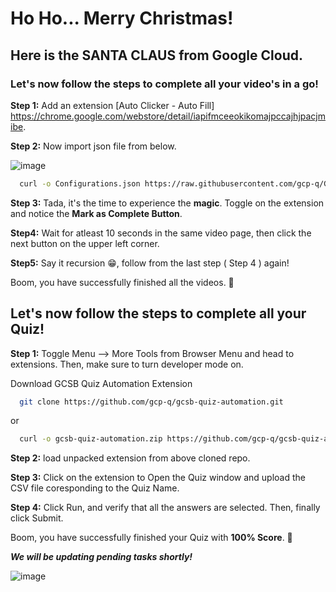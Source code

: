 # **Ho Ho... Merry Christmas!**

## Here is the **SANTA CLAUS** from **Google Cloud**.

### **Let's now follow the steps to complete all your video's in a go!**

**Step 1:** Add an extension [Auto Clicker - Auto Fill] https://chrome.google.com/webstore/detail/iapifmceeokikomajpccajhjpacjmibe.

**Step 2:** Now import json file from below.

![image](https://user-images.githubusercontent.com/92918900/208315422-73228449-5605-4996-88e8-795d895efc09.png)


```bash
  curl -o Configurations.json https://raw.githubusercontent.com/gcp-q/GCCP/main/Configurations.json
```

**Step 3:** Tada, it's the time to experience the **magic**. Toggle on the extension and notice the **Mark as Complete Button**.

**Step4:** Wait for atleast 10 seconds in the same video page, then click the next button on the upper left corner.

**Step5:** Say it recursion 😁, follow from the last step ( Step 4 ) again!

Boom, you have successfully finished all the videos. 🎉

## **Let's now follow the steps to complete all your Quiz!**

**Step 1:** Toggle Menu --> More Tools from Browser Menu and head to extensions. Then, make sure to turn developer mode on.

Download GCSB Quiz Automation Extension

```bash
  git clone https://github.com/gcp-q/gcsb-quiz-automation.git
```

or

```bash
  curl -o gcsb-quiz-automation.zip https://github.com/gcp-q/gcsb-quiz-automation/archive/refs/heads/main.zip
```

**Step 2:** load unpacked extension from above cloned repo.

**Step 3:** Click on the extension to Open the Quiz window and upload the CSV file coresponding to the Quiz Name.

**Step 4:** Click Run, and verify that all the answers are selected. Then, finally click Submit.

Boom, you have successfully finished your Quiz with **100% Score**. 🎉

**_We will be updating pending tasks shortly!_**

![image](https://user-images.githubusercontent.com/85444889/208312138-4c355b84-4511-4973-9ac1-4d0a6a3a29ff.png)
